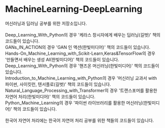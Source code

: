 # MachineLearning-DeepLearning
머신러닝과 딥러닝 공부를 위한 저장소입니다.
</br>
</br>Deep_Learning_With_Python의 경우 '케라스 창시자에게 배우는 딥러닝(길벗)' 책의 코드들이 있습니다.
</br>GANs_IN_ACTION의 경우 'GAN 인 액션(한빛미디어)' 책의 코드들이 있습니다.
</br>Hands-On_Machine_Learning_with_Scikit-Learn,Keras&TensorFlow의 경우 '만들면서 배우는 생성 AI(한빛미디어)' 책의 코드들이 있습니다.
</br>Deep_Learning_With_Python의 경우 '핸즈온 머신러닝(한빛미디어)' 책의 코드들이 있습니다.
</br>Introduction_to_Machine_Learning_with_Python의 경우 '머신러닝 교과서 with 파이썬, 사이킷런, 텐서플로(길벗)' 책의 코드들이 있습니다.
</br>Natural_Language_Processing_with_Transformer의 경우 '트랜스포머를 활용한 자연어 처리(한빛미디어)' 책의 코드들이 있습니다.
</br>Python_Machine_Learning의 경우 '파이썬 라이브러리를 활용한 머신러닝(한빛미디어)' 책의 코드들이 있습니다.
</br>
</br>한국어 자연어 처리에는 한국어 자연어 처리 공부를 위한 책들의 코드들이 있습니다.
